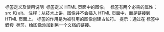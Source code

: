 标签定义及使用说明
<img> 标签定义 HTML 页面中的图像。
<img> 标签有两个必需的属性：src 和 alt。
注释：从技术上讲，图像并不会插入 HTML 页面中，而是链接到 HTML 页面上。<img> 标签的作用是为被引用的图像创建占位符。
提示：通过在 <a> 标签中嵌套 <img> 标签，给图像添加到另一个文档的链接。


